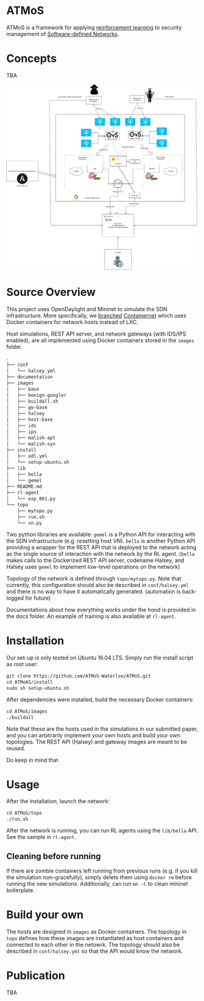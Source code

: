 # ATMoS

ATMoS is a framework for applying [reinforcement learning](https://medium.com/machine-learning-for-humans/reinforcement-learning-6eacf258b265) to security management of [Software-defined Networks](https://medium.com/@blackvvine/sdn-part-1-what-is-software-defined-networking-sdn-and-why-should-i-know-about-it-e73a250ceccd).

# Concepts

TBA

<img src="https://github.com/ATMoS-Waterloo/ATMoS/blob/master/documentation/img/components.png" width=600 />

# Source Overview

This project uses OpenDaylight and Mininet to simulate the SDN infrastructure. More specifically, we [branched](https://github.com/blackvvine/gemelnet) [Containernet](https://containernet.github.io) which uses Docker containers for network hosts instead of LXC.

Host simulations, REST API server, and network gateways (with IDS/IPS enabled), are all implemented using Docker containers stored in the `images` folder.

```
.
├── conf
│   └── halsey.yml
├── documentation
├── images
│   ├── base
│   ├── benign-googler
│   ├── buildall.sh
│   ├── gw-base
│   ├── halsey
│   ├── host-base
│   ├── ids
│   ├── ips
│   ├── malish-apt
│   └── malish-syn
├── install
│   ├── odl.yml
│   └── setup-ubuntu.sh
├── lib
│   ├── bella
│   └── gemel
├── README.md
├── rl-agent
│   └── exp_001.py
└── topo
    ├── mytopo.py
    ├── run.sh
    └── vn.py
```

Two python libraries are available: `gemel` is a Python API for interacting with the SDN infrastructure (e.g. resetting host VN). `bella` is another Python API providing a wrapper for the REST API that is deployed to the network acting as the single source of interaction with the network by the RL agent. (`bella` makes calls to the Dockerized REST API server, codename Halsey, and Halsey uses `gemel` to implement low-level operations on the network)

Topology of the network is defined through `topo/mytopo.py`. Note that currently, this configuration should also be described in `conf/halsey.yml` and there is no way to have it automatically generated. (automation is back-logged for future)

Documentations about how everything works under the hood is provided in the docs folder. An example of training is also available at `rl-agent`.


# Installation

Our set-up is only tested on Ubuntu 16.04 LTS. Simply run the install script as root user:

```
git clone https://github.com/ATMoS-Waterloo/ATMoS.git
cd ATMoAS/install
sudo sh setup-ubuntu.sh
```

After dependencies were installed, build the necessary Docker containers:

```
cd ATMoS/images
./buildall
```

Note that these are the hosts used in the simulations in our submitted paper, and you can arbitrarily implement your own hosts and build your own topologies. The REST API (Halsey) and gateway images are meant to be reused.

Do keep in mind that 

# Usage

After the installation, launch the network:

```
cd ATMoS/topo
./run.sh
```

After the network is running, you can run RL agents using the `lib/bella` API. See the sample in `rl-agent`.

## Cleaning before running

If there are zombie containers left running from previous runs (e.g. if you kill the simulation non-gracefully), simply delete them using `docker rm` before running the new simulations. Additionally, can run `mn -C` to clean mininet boilerplate.

# Build your own

The hosts are designed in `images` as Docker containers. The topology in `topo` defines how these images are instantiated as host containers and connected to each other in the netowrk. The topology should also be described in `conf/halsey.yml` so that the API would know the network.

# Publication

TBA

